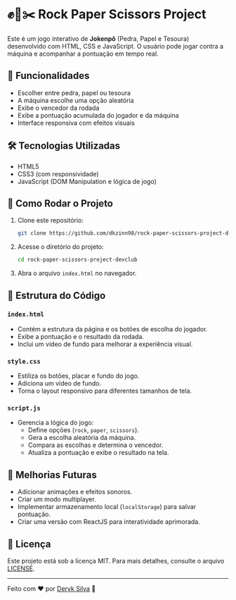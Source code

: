 # ✊📄✂️ Rock Paper Scissors Project

Este é um jogo interativo de **Jokenpô** (Pedra, Papel e Tesoura) desenvolvido com HTML, CSS e JavaScript. O usuário pode jogar contra a máquina e acompanhar a pontuação em tempo real.

## 📌 Funcionalidades

- Escolher entre pedra, papel ou tesoura
- A máquina escolhe uma opção aleatória
- Exibe o vencedor da rodada
- Exibe a pontuação acumulada do jogador e da máquina
- Interface responsiva com efeitos visuais

## 🛠️ Tecnologias Utilizadas

- HTML5
- CSS3 (com responsividade)
- JavaScript (DOM Manipulation e lógica de jogo)

## 🚀 Como Rodar o Projeto

1. Clone este repositório:
   ```bash
   git clone https://github.com/dkzinn98/rock-paper-scissors-project-devclub.git
   ```
2. Acesse o diretório do projeto:
   ```bash
   cd rock-paper-scissors-project-devclub
   ```
3. Abra o arquivo `index.html` no navegador.

## 📜 Estrutura do Código

### `index.html`

- Contém a estrutura da página e os botões de escolha do jogador.
- Exibe a pontuação e o resultado da rodada.
- Inclui um vídeo de fundo para melhorar a experiência visual.

### `style.css`

- Estiliza os botões, placar e fundo do jogo.
- Adiciona um vídeo de fundo.
- Torna o layout responsivo para diferentes tamanhos de tela.

### `script.js`

- Gerencia a lógica do jogo:
  - Define opções (`rock`, `paper`, `scissors`).
  - Gera a escolha aleatória da máquina.
  - Compara as escolhas e determina o vencedor.
  - Atualiza a pontuação e exibe o resultado na tela.

## 📌 Melhorias Futuras

- Adicionar animações e efeitos sonoros.
- Criar um modo multiplayer.
- Implementar armazenamento local (`localStorage`) para salvar pontuação.
- Criar uma versão com ReactJS para interatividade aprimorada.

## 📝 Licença

Este projeto está sob a licença MIT. Para mais detalhes, consulte o arquivo [LICENSE](LICENSE).

---

Feito com ❤️ por [Deryk Silva](https://github.com/dkzinn98) 🚀
